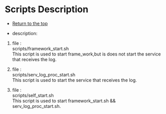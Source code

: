 <a id="top"></a>

# Scripts Description

* [Return to the top](Readme.md#top)

* description:     
1. file :       
    scripts/framework_start.sh     
    This script is used to start frame_work,but is does not start the service that receives the log.        

2. file :    
    scripts/serv_log_proc_start.sh       
    This script is used to start the service that receives the log.       

3. file :   
    scripts/self_start.sh      
    This script is used to start framework_start.sh && serv_log_proc_start.sh.    